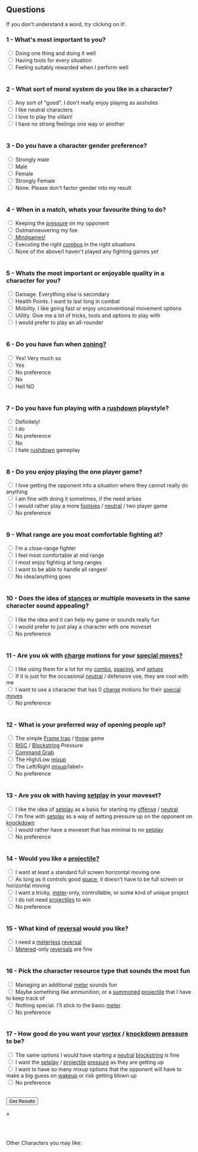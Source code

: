 <head>
<script type="text/javascript" src="questions.js"></script>
<script type="text/javascript" src="characters.js"></script>
<link rel="stylesheet" href="https://www.w3schools.com/w3css/4/w3.css">
<link type="text/css" rel="stylesheet" href="style.css" />
</head>

## Questions

If you don't understand a word, try clicking on it!

### 1 - What's most important to you?
<label><input type="radio" id="specialist" name="playstyle">  Doing one thing and doing it well</label><br>
<label><input type="radio" id="prepared" name="playstyle"> Having tools for every situation</label><br>
<label><input type="radio" id="rewarding" name="playstyle"> Feeling suitably rewarded when I perform well</label><br><br>

### 2 - What sort of moral system do you like in a character?
<label><input type="radio" id="good" name="moral_system"> Any sort of "good". I don't really enjoy playing as assholes </label><br>
<label><input type="radio" id="neutral" name="moral_system"> I like neutral characters</label><br>
<label><input type="radio" id="evil" name="moral_system"> I love to play the villain!</label><br>
<label><input type="radio" id="none" name="moral_system"> I have no strong feelings one way or another</label><br><br>

### 3 - Do you have a character gender preference?
<label><input type="radio" id="strong_male" name="gender"> Strongly male</label><br>
<label><input type="radio" id="male" name="gender"> Male</label><br>
<label><input type="radio" id="female" name="gender"> Female</label><br>
<label><input type="radio" id="strong_female" name="gender"> Strongly Female</label><br>
<label><input type="radio" id="none" name="gender"> None. Please don't factor gender into my result</label><br><br>

### 4 - When in a match, whats your favourite thing to do?
<label><input type="radio" id="pressure" name="favourite"> Keeping the <a href="https://glossary.infil.net/?t=pressure" target="_blank">pressure</a> on my opponent</label><br>
<label><input type="radio" id="neutral" name="favourite"> Outmanoeuvering my foe</label><br>
<label><input type="radio" id="mindgames" name="favourite"><a href="https://glossary.infil.net/?t=mindgame" target="_blank"> Mindgames!</a></label><br>
<label><input type="radio" id="combos" name="favourite"> Executing the right <a href="https://glossary.infil.net/?t=combo" target="_blank">combos</a> in the right situations</label><br>
<label><input type="radio" id="none" name="favourite"> None of the above/I haven't played any fighting games yet</label><br><br>

### 5 - Whats the most important or enjoyable quality in a character for you?
<label><input type="radio" id="damage" name="important"> Damage. Everything else is secondary</label><br>
<label><input type="radio" id="health" name="important"> Health Points. I want to last long in combat</label><br>
<label><input type="radio" id="mobility" name="important"> Mobility. I like going fast or enjoy unconventional movement options</label><br>
<label><input type="radio" id="utility" name="important"> Utility. Give me a lot of tricks, tools and options to play with</label><br>
<label><input type="radio" id="all_rounder" name="important"> I would prefer to play an all-rounder</label><br><br>

### 6 - Do you have fun when <a href="https://glossary.infil.net/?t=zoning" target="_blank">zoning?</a>
<label><input type="radio" id="strong_yes" name="zoning"> Yes! Very much so</label><br>
<label><input type="radio" id="yes" name="zoning"> Yes</label><br>
<label><input type="radio" id="none" name="zoning"> No preference</label><br>
<label><input type="radio" id="no" name="zoning"> No</label><br>
<label><input type="radio" id="strong_no" name="zoning"> Hell NO</label><br><br>

### 7 - Do you have fun playing with a <a href="https://glossary.infil.net/?t=rushdown" target="_blank">rushdown</a> playstyle?
<label><input type="radio" id="strong_yes" name="rushdown"> Definitely!</label><br>
<label><input type="radio" id="yes" name="rushdown"> I do</label><br>
<label><input type="radio" id="none" name="rushdown"> No preference</label><br>
<label><input type="radio" id="no" name="rushdown"> No</label><br>
<label><input type="radio" id="strong_no" name="rushdown"> I hate <a href="https://glossary.infil.net/?t=rushdown" target="_blank">rushdown</a> gameplay</label><br><br>

### 8 - Do you enjoy playing the one player game?
<label><input type="radio" id="yes" name="oneplayer"> I love getting the opponent into a situation where they cannot really do anything</label><br>
<label><input type="radio" id="sometimes" name="oneplayer"> I am fine with doing it sometimes, if the need arises</label><br>
<label><input type="radio" id="no" name="oneplayer"> I would rather play a more <a href="https://glossary.infil.net/?t=footsies" target="_blank">footsies</a> / <a href="https://glossary.infil.net/?t=neutral" target="_blank" >neutral</a> / two player game</label><br>
<label><input type="radio" id="none" name="oneplayer"> No preference</label><br><br>

### 9 - What range are you most comfortable fighting at?
<label><input type="radio" id="close" name="range"> I'm a close-range fighter</label><br>
<label><input type="radio" id="mid" name="range"> I feel most comfortable at mid range</label><br>
<label><input type="radio" id="long" name="range"> I most enjoy fighting at long ranges</label><br>
<label><input type="radio" id="all" name="range"> I want to be able to handle all ranges!</label><br>
<label><input type="radio" id="none" name="range"> No idea/anything goes</label><br><br>

### 10 - Does the idea of <a href="https://glossary.infil.net/?t=stance" target="_blank" >stances</a> or multiple movesets in the same character sound appealing?
<label><input type="radio" id="yes" name="stance"> I like the idea and it can help my game or sounds really fun</label><br>
<label><input type="radio" id="no" name="stance"> I would prefer to just play a character with one moveset</label><br>
<label><input type="radio" id="none" name="stance"> No preference</label><br><br>

### 11 - Are you ok with <a href="https://glossary.infil.net/?t=charge" target="_blank" >charge</a> motions for your <a href="https://glossary.infil.net/?t=special_move" target="_blank" >special moves?</a>
<label><input type="radio" id="yes" name="charge"> I like using them for a lot for my <a href="https://glossary.infil.net/?t=combo" target="_blank">combo</a>, <a href="https://glossary.infil.net/?t=spacing" target="_blank">spacing</a>, and <a href="https://glossary.infil.net/?t=setup" target="_blank">setups</a></label><br>
<label><input type="radio" id="sometimes" name="charge"> If it is just for the occasional <a href="https://glossary.infil.net/?t=neutral" target="_blank" >neutral</a> / defensive use, they are cool with me</label><br>
<label><input type="radio" id="strong_no" name="charge"> I want to use a character that has 0 <a href="https://glossary.infil.net/?t=charge" target="_blank" >charge</a> motions for their <a href="https://glossary.infil.net/?t=special_move" target="_blank" >special moves</a></label><br>
<label><input type="radio" id="none" name="charge"> No preference</label><br><br>

### 12 - What is your preferred way of opening people up?
<label><input type="radio" id="frametrap" name="gameplan"> The simple <a href="https://glossary.infil.net/?t=Frame_trap" target="_blank" >Frame trap</a> / <a href="https://glossary.infil.net/?t=throw" target="_blank" >throw</a> game</label><br>
<label><input type="radio" id="risc" name="gameplan"> <a href="https://glossary.infil.net/?t=RISC" target="_blank">RISC</a> / <a href="https://glossary.infil.net/?t=Blockstring" target="_blank">Blockstring</a> Pressure</label><br>
<label><input type="radio" id="grab" name="gameplan"> <a href="https://glossary.infil.net/?t=Command_throw" target="_blank" >Command Grab</a></label><br>
<label><input type="radio" id="highlow" name="gameplan"> The High/Low <a href="https://glossary.infil.net/?t=mixup" target="_blank">mixup</a></label><br>
<label><input type="radio" id="leftright" name="gameplan"> The Left/Right <a href="https://glossary.infil.net/?t=mixup" target="_blank">mixup</a>/label><br>
<label><input type="radio" id="none" name="gameplan"> No preference</label><br><br>

### 13 - Are you ok with having <a href="https://glossary.infil.net/?t=setplay" target="_blank" >setplay</a> in your moveset?
<label><input type="radio" id="neutral" name="setplay"> I like the idea of <a href="https://glossary.infil.net/?t=setplay" target="_blank">setplay</a> as a basis for starting my <a href="https://glossary.infil.net/?t=offense" target="_blank">offense</a> / <a href="https://glossary.infil.net/?t=neutral" target="_blank">neutral</a></label><br>
<label><input type="radio" id="oki" name="setplay"> I'm fine with <a href="https://glossary.infil.net/?t=setplay" target="_blank">setplay</a> as a way of setting pressure up on the opponent on <a href="https://glossary.infil.net/?t=knockdown" target="_blank">knockdown</a></label><br>
<label><input type="radio" id="no" name="setplay"> I would rather have a moveset that has minimal to no <a href="https://glossary.infil.net/?t=setplay" target="_blank">setplay</a></label><br>
<label><input type="radio" id="none" name="setplay"> No preference</label><br><br>

### 14 - Would you like a <a href="https://glossary.infil.net/?t=projectile" target="_blank">projectile?</a>
<label><input type="radio" id="standard" name="projectile"> I want at least a standard full screen horizontal moving one</label><br>
<label><input type="radio" id="limited" name="projectile"> As long as it controls good <a href="https://glossary.infil.net/?t=space" target="_blank">space</a>, it doesn't have to be full screen or horizontal moving</label><br>
<label><input type="radio" id="special" name="projectile"> I want a tricky, <a href="https://glossary.infil.net/?t=meter" target="_blank">meter</a>-only, controllable, or some kind of unique project</label><br>
<label><input type="radio" id="no" name="projectile"> I do not need <a href="https://glossary.infil.net/?t=projectile" target="_blank" >projectiles</a> to win</label><br>
<label><input type="radio" id="none" name="projectile"> No preference</label><br><br>

### 15 - What kind of <a href="https://glossary.infil.net/?t=reversal" target="_blank" >reversal</a> would you like?
<label><input type="radio" id="meterless" name="reversal"> I need a <a href="https://glossary.infil.net/?t=meter" target="_blank">meterless</a> <a href="https://glossary.infil.net/?t=reversal" target="_blank">reversal</a></label><br>
<label><input type="radio" id="metered" name="reversal"> <a href="https://glossary.infil.net/?t=Meter" target="_blank">Metered</a>-only <a href="https://glossary.infil.net/?t=reversal" target="_blank">reversals</a> are fine</label><br><br>

### 16 - Pick the character resource type that sounds the most fun
<label><input type="radio" id="meter" name="resource"> Managing an additional <a href="https://glossary.infil.net/?t=meter" target="_blank">meter</a> sounds fun</label><br>
<label><input type="radio" id="ammo" name="resource"> Maybe something like ammunition, or a <a href="https://glossary.infil.net/?t=summon" target="_blank">summoned</a> <a href="https://glossary.infil.net/?t=projectile" target="_blank">projectile</a> that I have to keep track of</label><br>
<label><input type="radio" id="no" name="resource"> Nothing special. I'll stick to the basic <a href="https://glossary.infil.net/?t=meter" target="_blank">meter</a></label><br>
<label><input type="radio" id="none" name="resource"> No preference</label><br><br>

### 17 - How good do you want your <a href="https://glossary.infil.net/?t=vortex" target="_blank">vortex</a> / <a href="https://glossary.infil.net/?t=knockdown" target="_blank">knockdown</a> <a href="https://glossary.infil.net/?t=pressure" target="_blank">pressure</a> to be?
<label><input type="radio" id="neutral" name="vortex"> The same options I would have starting a <a href="https://glossary.infil.net/?t=neutral" target="_blank">neutral</a> <a href="https://glossary.infil.net/?t=blockstring" target="_blank">blockstring</a> is fine</label><br>
<label><input type="radio" id="projectile" name="vortex"> I want the <a href="https://glossary.infil.net/?t=setplay" target="_blank">setplay</a> / <a href="https://glossary.infil.net/?t=projectile" target="_blank">projectile</a> <a href="https://glossary.infil.net/?t=pressure" target="_blank">pressure</a> as they are getting up</label><br>
<label><input type="radio" id="lots" name="vortex"> I want to have so many mixup options that the opponent will have to make a big guess on <a href="https://glossary.infil.net/?t=wakeup" target="_blank">wakeup</a> or risk getting blown up</label><br>
<label><input type="radio" id="none" name="vortex"> No preference</label><br><br>

<button id="get_results" onclick="get_results();" class="btn">Get Results</button>

<div id="modal" class="w3-modal">
    <div class="w3-modal-content">
        <div class="w3-container">
            <span onclick="closeModal();" class="w3-button w3-display-topright">&times;</span>
            <div id="modal_contents">
                <br>
                <div class="winner">
                    <img id= "winner_img" src=""/>
                    <p id="winner_name" class="modal_text"></p><br>
                </div>
                <p class="modal_text"> Other Characters you may like:</p>
                <p id="others" class ="modal_text"></p>
            </div>
        </div>
    </div>
</div>
